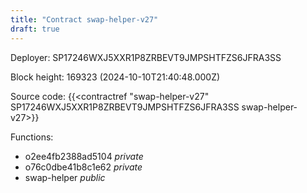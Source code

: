 ```yaml
---
title: "Contract swap-helper-v27"
draft: true
---
```

Deployer: SP17246WXJ5XXR1P8ZRBEVT9JMPSHTFZS6JFRA3SS


 



Block height: 169323 (2024-10-10T21:40:48.000Z)

Source code: {{<contractref "swap-helper-v27" SP17246WXJ5XXR1P8ZRBEVT9JMPSHTFZS6JFRA3SS swap-helper-v27>}}

Functions:

* o2ee4fb2388ad5104 _private_
* o76c0dbe41b8c1e62 _private_
* swap-helper _public_
